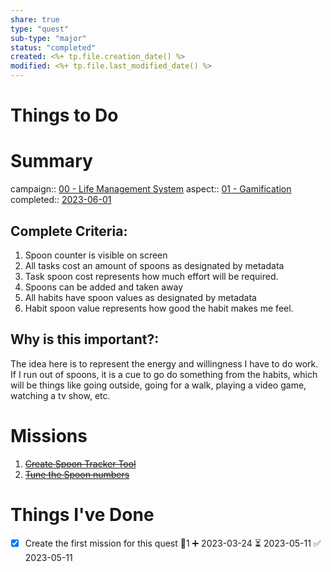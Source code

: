 ```yaml
---
share: true
type: "quest"
sub-type: "major"
status: "completed"
created: <%+ tp.file.creation_date() %> 
modified: <%+ tp.file.last_modified_date() %>
---
```

 
 
# Things to Do


# Summary
campaign:: [00 - Life Management System](./00%20-%20Life%20Management%20System.md)
aspect:: [01 - Gamification](./01%20-%20Gamification.md)
completed:: [2023-06-01](./2023-06-01.md)

## Complete Criteria:
1. Spoon counter is visible on screen
2. All tasks cost an amount of spoons as designated by metadata
3. Task spoon cost represents how much effort will be required.
4. Spoons can be added and taken away
5. All habits have spoon values as designated by metadata
6. Habit spoon value represents how good the habit makes me feel.

## Why is this important?:
The idea here is to represent the energy and willingness I have to do work.  If I run out of spoons, it is a cue to go do something from the habits, which will be things like going outside, going for a walk, playing a video game, watching a tv show, etc.

# Missions
1. ~~[Create Spoon Tracker Tool](./Create%20Spoon%20Tracker%20Tool.md)~~
2. ~~[Tune the Spoon numbers](./Tune%20the%20Spoon%20numbers.md)~~

# Things I've Done
- [x] Create the first mission for this quest  🥄1 ➕ 2023-03-24 ⏳ 2023-05-11 ✅ 2023-05-11